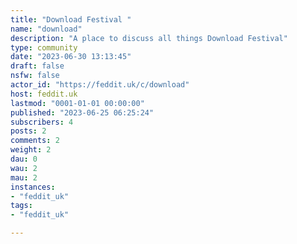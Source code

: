 ```yaml
---
title: "Download Festival " 
name: "download"
description: "A place to discuss all things Download Festival"
type: community
date: "2023-06-30 13:13:45"
draft: false
nsfw: false
actor_id: "https://feddit.uk/c/download"
host: feddit.uk
lastmod: "0001-01-01 00:00:00"
published: "2023-06-25 06:25:24"
subscribers: 4
posts: 2
comments: 2
weight: 2
dau: 0
wau: 2
mau: 2
instances:
- "feddit_uk"
tags: 
- "feddit_uk"

---
```


